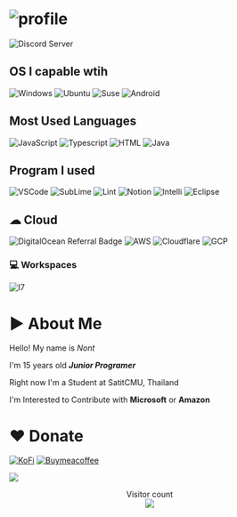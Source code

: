 # ![profile](https://github.com/PinozenTH/PinozenTH/blob/PinozenTH/assets/Untitled.png)
![Discord Server](https://discordapp.com/api/guilds/749969091560734822/widget.png?style=shield)

## OS I capable wtih

![Windows](https://img.shields.io/badge/Windows-0078D6?style=for-the-badge&logo=windows&logoColor=white) ![Ubuntu](https://img.shields.io/badge/Ubuntu-E95420?style=for-the-badge&logo=ubuntu&logoColor=white) ![Suse](https://img.shields.io/badge/SUSE-0C322C?style=for-the-badge&logo=SUSE&logoColor=white) 	![Android](https://img.shields.io/badge/Android-3DDC84?style=for-the-badge&logo=android&logoColor=white)

## Most Used Languages

![JavaScript](https://img.shields.io/badge/JavaScript-323330?style=for-the-badge&logo=javascript&logoColor=F7DF1E) ![Typescript](https://img.shields.io/badge/TypeScript-007ACC?style=for-the-badge&logo=typescript&logoColor=white) ![HTML](https://img.shields.io/badge/HTML5-E34F26?style=for-the-badge&logo=html5&logoColor=white) ![Java](https://img.shields.io/badge/Java-ED8B00?style=for-the-badge&logo=java&logoColor=white)

## Program I used

![VSCode](https://img.shields.io/badge/Visual_Studio_Code-0078D4?style=for-the-badge&logo=visual%20studio%20code&logoColor=white) ![SubLime](https://img.shields.io/badge/sublime_text-%23575757.svg?&style=for-the-badge&logo=sublime-text&logoColor=important) ![Lint](https://img.shields.io/badge/eslint-3A33D1?style=for-the-badge&logo=eslint&logoColor=white) ![Notion](https://img.shields.io/badge/Notion-000000?style=for-the-badge&logo=notion&logoColor=whit) ![Intelli](https://img.shields.io/badge/IntelliJ_IDEA-000000.svg?style=for-the-badge&logo=intellij-idea&logoColor=white) ![Eclipse](https://img.shields.io/badge/Eclipse-2C2255?style=for-the-badge&logo=eclipse&logoColor=white) 

## ☁ Cloud

![DigitalOcean Referral Badge](https://img.shields.io/badge/Digital_Ocean-0080FF?style=for-the-badge&logo=DigitalOcean&logoColor=white) ![AWS](https://img.shields.io/badge/Amazon_AWS-FF9900?style=for-the-badge&logo=amazonaws&logoColor=white) ![Cloudflare](https://img.shields.io/badge/Cloudflare-F38020?style=for-the-badge&logo=Cloudflare&logoColor=white) ![GCP](https://img.shields.io/badge/Google_Cloud-4285F4?style=for-the-badge&logo=google-cloud&logoColor=white)

### 💻 Workspaces

![I7](https://img.shields.io/badge/Intel-Core_i7_11th-0071C5?style=for-the-badge&logo=intel&logoColor=white)

# ▶ About Me

Hello! My name is *Nont*

I'm 15 years old ***Junior Programer***

Right now I'm a Student at SatitCMU, Thailand

I'm Interested to Contribute with **Microsoft** or **Amazon**

# ❤ Donate
[![KoFi](https://img.shields.io/badge/Ko--fi-F16061?style=for-the-badge&logo=ko-fi&logoColor=white)](https://ko-fi.com/pinont) [![Buymeacoffee](https://img.shields.io/badge/Buy_Me_A_Coffee-FFDD00?style=for-the-badge&logo=buy-me-a-coffee&logoColor=black)](https://www.buymeacoffee.com/pinont)

<a href=#><img src="contributions.svg"></a>

<p align="center"> 
  Visitor count<br>
  <img src="https://profile-counter.glitch.me/daweedkob/count.svg" />
</p>
